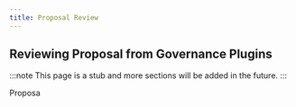 ```yaml
---
title: Proposal Review
---
```


## Reviewing Proposal from Governance Plugins

:::note
This page is a stub and more sections will be added in the future.
:::

Proposa

<!--
### Financial Proposals

### Interactions with External Contracts

### Plugin Setup Proposals

#### Change of Your Governance Setup
-->
